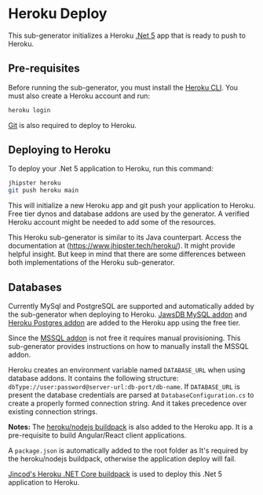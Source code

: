 # Heroku Deploy
This sub-generator initializes a Heroku [.Net 5](https://docs.microsoft.com/pt-br/dotnet/core/dotnet-five) app that is ready to push to Heroku.

## Pre-requisites
Before running the sub-generator, you must install the [Heroku CLI](https://cli.heroku.com/).
You must also create a Heroku account and run:
```bash
heroku login
```
[Git](https://git-scm.com/) is also required to deploy to Heroku.

## Deploying to Heroku
To deploy your .Net 5 application to Heroku, run this command:

```bash
jhipster heroku
git push heroku main
```

This will initialize a new Heroku app and git push your application to Heroku.
Free tier dynos and database addons are used by the generator. A verified Heroku account might be needed to add some of the resources.

This Heroku sub-generator is similar to its Java counterpart. Access the documentation at (https://www.jhipster.tech/heroku/). It might provide helpful insight. But keep in mind that there are some differences between both implementations of the Heroku sub-generator.

## Databases

Currently MySql and PostgreSQL are supported and automatically added by the sub-generator when deploying to Heroku. [JawsDB MySQL addon](https://elements.heroku.com/addons/jawsdb) and [Heroku Postgres addon](https://elements.heroku.com/addons/heroku-postgresql) are added to the Heroku app using the free tier.

Since the [MSSQL addon](https://elements.heroku.com/addons/mssql) is not free it requires manual provisioning. This sub-generator provides instructions on how to manually install the MSSQL addon.

Heroku creates an environment variable named `DATABASE_URL` when using database addons. It contains the following structure: `dbType://user:password@server-url:db-port/db-name`. If `DATABASE_URL` is present the database credentials are parsed at `DatabaseConfiguration.cs` to create a properly formed connection string. And it takes precedence over existing connection strings.

**Notes:**
The [heroku/nodejs buildpack](https://elements.heroku.com/buildpacks/heroku/heroku-buildpack-nodejs) is also added to the Heroku app. It is a pre-requisite to build Angular/React client applications.

A `package.json` is automatically added to the root folder as It's required by the heroku/nodejs buildpack, otherwise the application deploy will fail.

[Jincod's Heroku .NET Core buildpack](https://github.com/jincod/dotnetcore-buildpack) is used to deploy this .Net 5 application to Heroku.